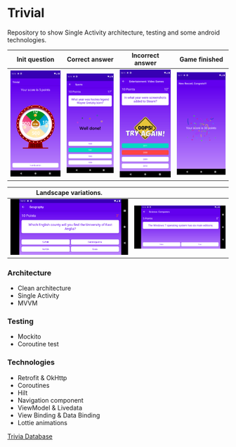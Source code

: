 # Trivial

Repository to show Single Activity architecture, testing and some android technologies.

Init question                 | Correct answer                 | Incorrect answer                 | Game finished
----------------------------- | ------------------------------ | -------------------------------- | -----------------------------
![](static/init_question.png) | ![](static/correct_answer.png) | ![](static/incorrect_answer.png) | ![](static/game_finished.png)

Landscape variations.       |                             |
--------------------------- | --------------------------- |
![](static/landscape_1.png) | ![](static/landscape_2.png) |

### Architecture
- Clean architecture
- Single Activity
- MVVM

### Testing
- Mockito
- Coroutine test

### Technologies
- Retrofit & OkHttp
- Coroutines
- Hilt
- Navigation component
- ViewModel & Livedata
- View Binding & Data Binding
- Lottie animations

[Trivia Database](https://opentdb.com)
